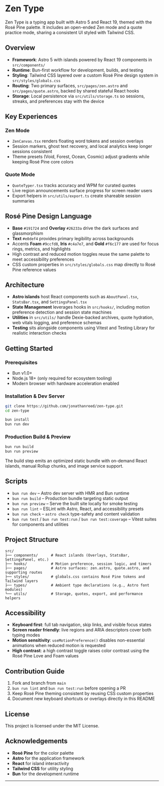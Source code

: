 # Zen Type

Zen Type is a typing app built with Astro 5 and React 19, themed with the Rosé Pine palette. It includes an open-ended Zen mode and a quote practice mode, sharing a consistent UI styled with Tailwind CSS.

## Overview

- **Framework**: Astro 5 with islands powered by React 19 components in `src/components/`
- **Runtime**: Bun-first workflow for development, builds, and testing
- **Styling**: Tailwind CSS layered over a custom Rosé Pine design system in `src/styles/globals.css`
- **Routing**: Two primary surfaces, `src/pages/zen.astro` and `src/pages/quote.astro`, backed by shared stateful React hooks
- **Storage**: Local persistence via `src/utils/storage.ts` so sessions, streaks, and preferences stay with the device

## Key Experiences

### Zen Mode

- `ZenCanvas.tsx` renders floating word tokens and session overlays
- Session markers, ghost text recovery, and local analytics keep longer sessions consistent
- Theme presets (Void, Forest, Ocean, Cosmic) adjust gradients while keeping Rosé Pine core colors

### Quote Mode

- `QuoteTyper.tsx` tracks accuracy and WPM for curated quotes
- Live region announcements surface progress for screen reader users
- Export helpers in `src/utils/export.ts` create shareable session summaries

## Rosé Pine Design Language

- **Base** `#191724` and **Overlay** `#26233a` drive the dark surfaces and glassmorphism
- **Text** `#e0def4` provides primary legibility across backgrounds
- Accents **Foam** `#9ccfd8`, **Iris** `#c4a7e7`, and **Gold** `#f6c177` are used for focus rings, metrics, and highlights
- High contrast and reduced motion toggles reuse the same palette to meet accessibility preferences
- CSS custom properties in `src/styles/globals.css` map directly to Rosé Pine reference values

## Architecture

- **Astro islands** host React components such as `AboutPanel.tsx`, `StatsBar.tsx`, and `SettingsPanel.tsx`
- **State Management** leverages hooks in `src/hooks/`, including motion preference detection and session state machines
- **Utilities** in `src/utils/` handle Dexie-backed archives, quote hydration, web vitals logging, and preference schemas
- **Testing** sits alongside components using Vitest and Testing Library for realistic interaction checks

## Getting Started

### Prerequisites

- Bun v1.0+
- Node.js 18+ (only required for ecosystem tooling)
- Modern browser with hardware acceleration enabled

### Installation & Dev Server

```bash
git clone https://github.com/jonathanreed/zen-type.git
cd zen-type

bun install
bun run dev
```

### Production Build & Preview

```bash
bun run build
bun run preview
```

The build step emits an optimized static bundle with on-demand React islands, manual Rollup chunks, and image service support.

## Scripts

- `bun run dev` – Astro dev server with HMR and Bun runtime
- `bun run build` – Production bundle targeting static output
- `bun run preview` – Serve the built site locally for smoke testing
- `bun run lint` – ESLint with Astro, React, and accessibility presets
- `bun run check` – `astro check` type-safety and content validation
- `bun run test` / `bun run test:run` / `bun run test:coverage` – Vitest suites for components and utilities

## Project Structure

```text
src/
├── components/      # React islands (Overlays, StatsBar, SettingsPanel, etc.)
├── hooks/           # Motion preference, session logic, and timers
├── pages/           # Astro surfaces: zen.astro, quote.astro, and supporting routes
├── styles/          # globals.css contains Rosé Pine tokens and Tailwind layers
├── types/           # Ambient type declarations (e.g., Astro font modules)
└── utils/           # Storage, quotes, export, and performance helpers
```

## Accessibility

- **Keyboard first**: full tab navigation, skip links, and visible focus states
- **Screen reader friendly**: live regions and ARIA descriptors cover both typing modes
- **Motion sensitivity**: `useMotionPreference()` disables non-essential animations when reduced motion is requested
- **High contrast**: a high contrast toggle raises color contrast using the Rosé Pine Love and Foam values

## Contribution Guide

1. Fork and branch from `main`
2. `bun run lint` and `bun run test:run` before opening a PR
3. Keep Rosé Pine theming consistent by reusing CSS custom properties
4. Document new keyboard shortcuts or overlays directly in this README

## License

This project is licensed under the MIT License.

## Acknowledgements

- **Rosé Pine** for the color palette
- **Astro** for the application framework
- **React** for island interactivity
- **Tailwind CSS** for utility styling
- **Bun** for the development runtime

---
